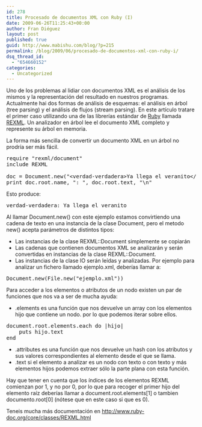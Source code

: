 ```yaml
---
id: 278
title: Procesado de documentos XML con Ruby (I)
date: 2009-06-26T11:25:43+00:00
author: Fran Diéguez
layout: post
published: true
guid: http://www.mabishu.com/blog/?p=215
permalink: /blog/2009/06/procesado-de-documentos-xml-con-ruby-i/
dsq_thread_id:
  - "654660152"
categories:
  - Uncategorized
---
```

Uno de los problemas al lidiar con documentos XML es el análisis de los mismos y la representación del resultado en nuestros programas. Actualmente hai dos formas de análisis de esquemas: el análisis en árbol (tree parsing) y el análisis de flujos (stream parsing). En este artículo tratare el primer caso utilizando una de las librerías estándar de <a href="http://www.ruby-lang.org/es/">Ruby</a> llamada <a href="http://www.germane-software.com/software/rexml/">REXML</a>.
Un analizador en árbol lee el documento XML completo y represente su árbol en memoria.

La forma más sencilla de convertir un documento XML en un árbol no prodría ser más fácil.
<pre lang="ruby">require "rexml/document"
include REXML

doc = Document.new("&lt;verdad-verdadera&gt;Ya llega el veranito&lt;/verdad-verdadera&gt;")
print doc.root.name, ": ", doc.root.text, "\n"</pre>
Esto produce:
<pre lang="plain">verdad-verdadera: Ya llega el veranito</pre>
Al llamar Document.new() con este ejemplo estamos convirtiendo una cadena de texto en una instancia de la clase Document, pero el metodo new() acepta parámetros de distintos tipos:
<ul>
	<li>Las instancias de la clase REXML::Document simplemente se copiarán</li>
	<li>Las cadenas que contienen documentos XML se analizarán y serán convertidas en instancias de la clase REXML::Document.</li>
	<li>Las instancias de la clase IO serán leídas y analizadas. Por ejemplo para analizar un fichero llamado ejemplo.xml, deberías llamar a:</li>
</ul>
<pre lang="ruby">Document.new(File.new("ejemplo.xml"))</pre>
Para acceder a los elementos o atributos de un nodo existen un par de funciones que nos va a ser de mucha ayuda:
<ul>
	<li>.elements es una función que nos devuelve un array con los elementos hijo que contiene un nodo. por lo que podemos iterar sobre ellos.</li>
</ul>
<pre lang="ruby">document.root.elements.each do |hijo|
	puts hijo.text
end</pre>
<ul>
	<li>.attributes es una función que nos devuelve un hash con los atributos y sus valores correspondientes al elemento desde el que se llama.</li>
	<li>.text si el elemento a analizar es un nodo con texto o con texto y más elementos hijos podemos extraer sólo la parte plana con esta función.</li>
</ul>
Hay que tener en cuenta que los índices de los elementos REXML comienzan por 1, y no por 0, por lo que para recoger el primer hijo del elemento raíz deberías llamar a document.root.elements[1] o tambien documento.root[0] (nótese que en este caso si que es 0).

Teneis mucha más documentación en <a href="http://www.ruby-doc.org/core/classes/REXML.html">http://www.ruby-doc.org/core/classes/REXML.html</a>